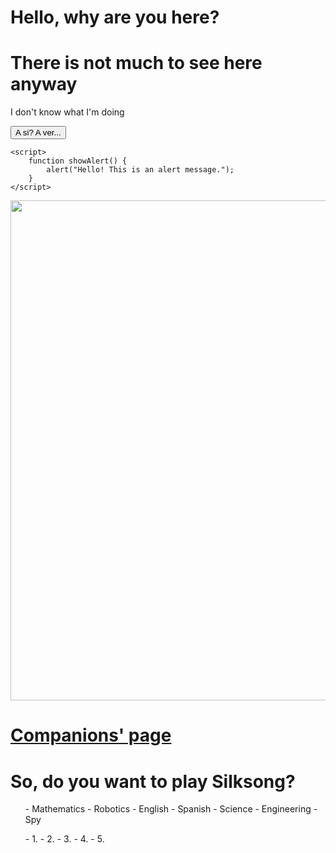 <!DOCTYPE html>

<html lang="en">
<head>
    <meta charset="UTF-8">
    <meta name="viewport" content="width=device-width, initial-scale=3.0">
    <title>Companions' Websites</title>
	    <link rel="icon" href=
"file:///C:/Users/jfernandez14/Downloads/OIP.webp" 
          type="image/x-icon">
</head>
<body>
    <h1>Hello, why are you here?</h1>
	<h1>There is not much to see here anyway</h1>
	<p> I don't know what I'm doing </p>
    <button onclick="showAlert()">A si? A ver...</button>

    <script>
        function showAlert() {
            alert("Hello! This is an alert message.");
        }
    </script>
<img src="[(https://github.com/NKG2056/nkg2056.github.io/blob/main/silksong-clown.webp)](https://github.com/NKG2056/nkg2056.github.io/blob/main/silksong-clown.webp?raw=true)" width = 800>

 <h1>
<a href="https://nkg2056.github.io/Javascript/Index.html"> Companions' page </a> 
 </h1>

 <h1> So, do you want to play Silksong? </h1>
 <ul>
	 - Mathematics
	 - Robotics
	 - English
	 - Spanish
	 - Science
	 - Engineering
	 - Spy
 </ul>
<ol>
	- 1.
	- 2.
	- 3.
	- 4.
	- 5.
</ol>





</body>
</html>
